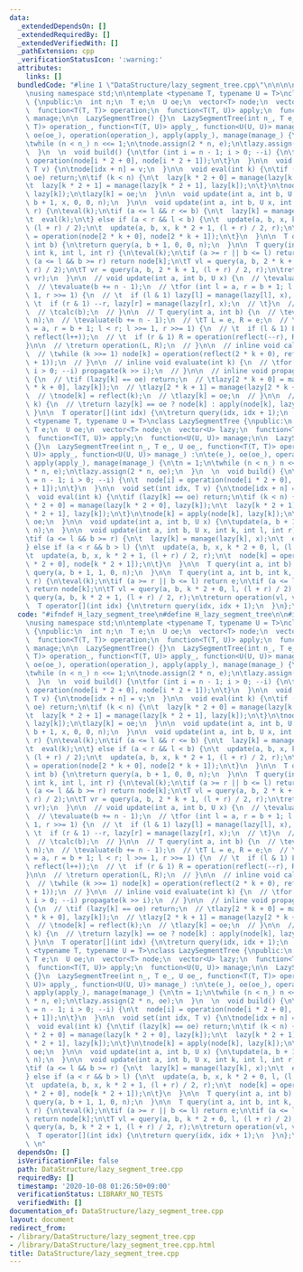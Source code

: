 ```yaml
---
data:
  _extendedDependsOn: []
  _extendedRequiredBy: []
  _extendedVerifiedWith: []
  _pathExtension: cpp
  _verificationStatusIcon: ':warning:'
  attributes:
    links: []
  bundledCode: "#line 1 \"DataStructure/lazy_segment_tree.cpp\"\n\n\n\n#include <bits/stdc++.h>\n\
    \nusing namespace std;\n\ntemplate <typename T, typename U = T>\nclass LazySegmentTree\
    \ {\npublic:\n  int n;\n  T e;\n  U oe;\n  vector<T> node;\n  vector<U> lazy;\n\
    \  function<T(T, T)> operation;\n  function<T(T, U)> apply;\n  function<U(U, U)>\
    \ manage;\n\n  LazySegmentTree() {}\n  LazySegmentTree(int n_, T e_, U oe_, function<T(T,\
    \ T)> operation_, function<T(T, U)> apply_, function<U(U, U)> manage_) :\n\te(e_),\
    \ oe(oe_), operation(operation_), apply(apply_), manage(manage_) {\n\tn = 1;\n\
    \twhile (n < n_) n <<= 1;\n\tnode.assign(2 * n, e);\n\tlazy.assign(2 * n, oe);\n\
    \  }\n  \n  void build() {\n\tfor (int i = n - 1; i > 0; --i) {\n\t  node[i] =\
    \ operation(node[i * 2 + 0], node[i * 2 + 1]);\n\t}\n  }\n\n  void set(int idx,\
    \ T v) {\n\tnode[idx + n] = v;\n  }\n\n  void eval(int k) {\n\tif (lazy[k] ==\
    \ oe) return;\n\tif (k < n) {\n\t  lazy[k * 2 + 0] = manage(lazy[k * 2 + 0], lazy[k]);\n\
    \t  lazy[k * 2 + 1] = manage(lazy[k * 2 + 1], lazy[k]);\n\t}\n\tnode[k] = apply(node[k],\
    \ lazy[k]);\n\tlazy[k] = oe;\n  }\n\n  void update(int a, int b, U x) {\n\tupdate(a,\
    \ b + 1, x, 0, 0, n);\n  }\n\n  void update(int a, int b, U x, int k, int l, int\
    \ r) {\n\teval(k);\n\tif (a <= l && r <= b) {\n\t  lazy[k] = manage(lazy[k], x);\n\
    \t  eval(k);\n\t} else if (a < r && l < b) {\n\t  update(a, b, x, k * 2 + 0, l,\
    \ (l + r) / 2);\n\t  update(a, b, x, k * 2 + 1, (l + r) / 2, r);\n\t  node[k]\
    \ = operation(node[2 * k + 0], node[2 * k + 1]);\n\t}\n  }\n\n  T query(int a,\
    \ int b) {\n\treturn query(a, b + 1, 0, 0, n);\n  }\n\n  T query(int a, int b,\
    \ int k, int l, int r) {\n\teval(k);\n\tif (a >= r || b <= l) return e;\n\tif\
    \ (a <= l && b >= r) return node[k];\n\tT vl = query(a, b, 2 * k + 0, l, (l +\
    \ r) / 2);\n\tT vr = query(a, b, 2 * k + 1, (l + r) / 2, r);\n\treturn operation(vl,\
    \ vr);\n  }\n\n  // void update(int a, int b, U x) {\n  // \tevaluate(a += n);\n\
    \  // \tevaluate(b += n - 1);\n  // \tfor (int l = a, r = b + 1; l < r; l >>=\
    \ 1, r >>= 1) {\n  // \t  if (l & 1) lazy[l] = manage(lazy[l], x), ++l;\n  //\
    \ \t  if (r & 1) --r, lazy[r] = manage(lazy[r], x);\n  // \t}\n  // \tcalc(a);\n\
    \  // \tcalc(b);\n  // }\n\n  // T query(int a, int b) {\n  // \tevaluate(a +=\
    \ n);\n  // \tevaluate(b += n - 1);\n  // \tT L = e, R = e;\n  // \tfor (int l\
    \ = a, r = b + 1; l < r; l >>= 1, r >>= 1) {\n  // \t  if (l & 1) L = operation(L,\
    \ reflect(l++));\n  // \t  if (r & 1) R = operation(reflect(--r), R);\n  // \t\
    }\n\n  // \treturn operation(L, R);\n  // }\n\n  // inline void calc(int k) {\n\
    \  // \twhile (k >>= 1) node[k] = operation(reflect(2 * k + 0), reflect(2 * k\
    \ + 1));\n  // }\n\n  // inline void evaluate(int k) {\n  // \tfor (int i = height;\
    \ i > 0; --i) propagate(k >> i);\n  // }\n\n  // inline void propagate(int k)\
    \ {\n  // \tif (lazy[k] == oe) return;\n  // \tlazy[2 * k + 0] = manage(lazy[2\
    \ * k + 0], lazy[k]);\n  // \tlazy[2 * k + 1] = manage(lazy[2 * k + 1], lazy[k]);\n\
    \  // \tnode[k] = reflect(k);\n  // \tlazy[k] = oe;\n  // }\n\n  // inline T reflect(int\
    \ k) {\n  // \treturn lazy[k] == oe ? node[k] : apply(node[k], lazy[k]);\n  //\
    \ }\n\n  T operator[](int idx) {\n\treturn query(idx, idx + 1);\n  }\n};template\
    \ <typename T, typename U = T>\nclass LazySegmentTree {\npublic:\n  int n;\n \
    \ T e;\n  U oe;\n  vector<T> node;\n  vector<U> lazy;\n  function<T(T, T)> operation;\n\
    \  function<T(T, U)> apply;\n  function<U(U, U)> manage;\n\n  LazySegmentTree()\
    \ {}\n  LazySegmentTree(int n_, T e_, U oe_, function<T(T, T)> operation_, function<T(T,\
    \ U)> apply_, function<U(U, U)> manage_) :\n\te(e_), oe(oe_), operation(operation_),\
    \ apply(apply_), manage(manage_) {\n\tn = 1;\n\twhile (n < n_) n <<= 1;\n\tnode.assign(2\
    \ * n, e);\n\tlazy.assign(2 * n, oe);\n  }\n  \n  void build() {\n\tfor (int i\
    \ = n - 1; i > 0; --i) {\n\t  node[i] = operation(node[i * 2 + 0], node[i * 2\
    \ + 1]);\n\t}\n  }\n\n  void set(int idx, T v) {\n\tnode[idx + n] = v;\n  }\n\n\
    \  void eval(int k) {\n\tif (lazy[k] == oe) return;\n\tif (k < n) {\n\t  lazy[k\
    \ * 2 + 0] = manage(lazy[k * 2 + 0], lazy[k]);\n\t  lazy[k * 2 + 1] = manage(lazy[k\
    \ * 2 + 1], lazy[k]);\n\t}\n\tnode[k] = apply(node[k], lazy[k]);\n\tlazy[k] =\
    \ oe;\n  }\n\n  void update(int a, int b, U x) {\n\tupdate(a, b + 1, x, 1, 0,\
    \ n);\n  }\n\n  void update(int a, int b, U x, int k, int l, int r) {\n\teval(k);\n\
    \tif (a <= l && b >= r) {\n\t  lazy[k] = manage(lazy[k], x);\n\t  eval(k);\n\t\
    } else if (a < r && b > l) {\n\t  update(a, b, x, k * 2 + 0, l, (l + r) / 2);\n\
    \t  update(a, b, x, k * 2 + 1, (l + r) / 2, r);\n\t  node[k] = operation(node[k\
    \ * 2 + 0], node[k * 2 + 1]);\n\t}\n  }\n\n  T query(int a, int b) {\n\treturn\
    \ query(a, b + 1, 1, 0, n);\n  }\n\n  T query(int a, int b, int k, int l, int\
    \ r) {\n\teval(k);\n\tif (a >= r || b <= l) return e;\n\tif (a <= l && b >= r)\
    \ return node[k];\n\tT vl = query(a, b, k * 2 + 0, l, (l + r) / 2);\n\tT vr =\
    \ query(a, b, k * 2 + 1, (l + r) / 2, r);\n\treturn operation(vl, vr);\n  }\n\n\
    \  T operator[](int idx) {\n\treturn query(idx, idx + 1);\n  }\n};\n\n\n"
  code: "#ifndef H_lazy_segment_tree\n#define H_lazy_segment_tree\n\n#include <bits/stdc++.h>\n\
    \nusing namespace std;\n\ntemplate <typename T, typename U = T>\nclass LazySegmentTree\
    \ {\npublic:\n  int n;\n  T e;\n  U oe;\n  vector<T> node;\n  vector<U> lazy;\n\
    \  function<T(T, T)> operation;\n  function<T(T, U)> apply;\n  function<U(U, U)>\
    \ manage;\n\n  LazySegmentTree() {}\n  LazySegmentTree(int n_, T e_, U oe_, function<T(T,\
    \ T)> operation_, function<T(T, U)> apply_, function<U(U, U)> manage_) :\n\te(e_),\
    \ oe(oe_), operation(operation_), apply(apply_), manage(manage_) {\n\tn = 1;\n\
    \twhile (n < n_) n <<= 1;\n\tnode.assign(2 * n, e);\n\tlazy.assign(2 * n, oe);\n\
    \  }\n  \n  void build() {\n\tfor (int i = n - 1; i > 0; --i) {\n\t  node[i] =\
    \ operation(node[i * 2 + 0], node[i * 2 + 1]);\n\t}\n  }\n\n  void set(int idx,\
    \ T v) {\n\tnode[idx + n] = v;\n  }\n\n  void eval(int k) {\n\tif (lazy[k] ==\
    \ oe) return;\n\tif (k < n) {\n\t  lazy[k * 2 + 0] = manage(lazy[k * 2 + 0], lazy[k]);\n\
    \t  lazy[k * 2 + 1] = manage(lazy[k * 2 + 1], lazy[k]);\n\t}\n\tnode[k] = apply(node[k],\
    \ lazy[k]);\n\tlazy[k] = oe;\n  }\n\n  void update(int a, int b, U x) {\n\tupdate(a,\
    \ b + 1, x, 0, 0, n);\n  }\n\n  void update(int a, int b, U x, int k, int l, int\
    \ r) {\n\teval(k);\n\tif (a <= l && r <= b) {\n\t  lazy[k] = manage(lazy[k], x);\n\
    \t  eval(k);\n\t} else if (a < r && l < b) {\n\t  update(a, b, x, k * 2 + 0, l,\
    \ (l + r) / 2);\n\t  update(a, b, x, k * 2 + 1, (l + r) / 2, r);\n\t  node[k]\
    \ = operation(node[2 * k + 0], node[2 * k + 1]);\n\t}\n  }\n\n  T query(int a,\
    \ int b) {\n\treturn query(a, b + 1, 0, 0, n);\n  }\n\n  T query(int a, int b,\
    \ int k, int l, int r) {\n\teval(k);\n\tif (a >= r || b <= l) return e;\n\tif\
    \ (a <= l && b >= r) return node[k];\n\tT vl = query(a, b, 2 * k + 0, l, (l +\
    \ r) / 2);\n\tT vr = query(a, b, 2 * k + 1, (l + r) / 2, r);\n\treturn operation(vl,\
    \ vr);\n  }\n\n  // void update(int a, int b, U x) {\n  // \tevaluate(a += n);\n\
    \  // \tevaluate(b += n - 1);\n  // \tfor (int l = a, r = b + 1; l < r; l >>=\
    \ 1, r >>= 1) {\n  // \t  if (l & 1) lazy[l] = manage(lazy[l], x), ++l;\n  //\
    \ \t  if (r & 1) --r, lazy[r] = manage(lazy[r], x);\n  // \t}\n  // \tcalc(a);\n\
    \  // \tcalc(b);\n  // }\n\n  // T query(int a, int b) {\n  // \tevaluate(a +=\
    \ n);\n  // \tevaluate(b += n - 1);\n  // \tT L = e, R = e;\n  // \tfor (int l\
    \ = a, r = b + 1; l < r; l >>= 1, r >>= 1) {\n  // \t  if (l & 1) L = operation(L,\
    \ reflect(l++));\n  // \t  if (r & 1) R = operation(reflect(--r), R);\n  // \t\
    }\n\n  // \treturn operation(L, R);\n  // }\n\n  // inline void calc(int k) {\n\
    \  // \twhile (k >>= 1) node[k] = operation(reflect(2 * k + 0), reflect(2 * k\
    \ + 1));\n  // }\n\n  // inline void evaluate(int k) {\n  // \tfor (int i = height;\
    \ i > 0; --i) propagate(k >> i);\n  // }\n\n  // inline void propagate(int k)\
    \ {\n  // \tif (lazy[k] == oe) return;\n  // \tlazy[2 * k + 0] = manage(lazy[2\
    \ * k + 0], lazy[k]);\n  // \tlazy[2 * k + 1] = manage(lazy[2 * k + 1], lazy[k]);\n\
    \  // \tnode[k] = reflect(k);\n  // \tlazy[k] = oe;\n  // }\n\n  // inline T reflect(int\
    \ k) {\n  // \treturn lazy[k] == oe ? node[k] : apply(node[k], lazy[k]);\n  //\
    \ }\n\n  T operator[](int idx) {\n\treturn query(idx, idx + 1);\n  }\n};template\
    \ <typename T, typename U = T>\nclass LazySegmentTree {\npublic:\n  int n;\n \
    \ T e;\n  U oe;\n  vector<T> node;\n  vector<U> lazy;\n  function<T(T, T)> operation;\n\
    \  function<T(T, U)> apply;\n  function<U(U, U)> manage;\n\n  LazySegmentTree()\
    \ {}\n  LazySegmentTree(int n_, T e_, U oe_, function<T(T, T)> operation_, function<T(T,\
    \ U)> apply_, function<U(U, U)> manage_) :\n\te(e_), oe(oe_), operation(operation_),\
    \ apply(apply_), manage(manage_) {\n\tn = 1;\n\twhile (n < n_) n <<= 1;\n\tnode.assign(2\
    \ * n, e);\n\tlazy.assign(2 * n, oe);\n  }\n  \n  void build() {\n\tfor (int i\
    \ = n - 1; i > 0; --i) {\n\t  node[i] = operation(node[i * 2 + 0], node[i * 2\
    \ + 1]);\n\t}\n  }\n\n  void set(int idx, T v) {\n\tnode[idx + n] = v;\n  }\n\n\
    \  void eval(int k) {\n\tif (lazy[k] == oe) return;\n\tif (k < n) {\n\t  lazy[k\
    \ * 2 + 0] = manage(lazy[k * 2 + 0], lazy[k]);\n\t  lazy[k * 2 + 1] = manage(lazy[k\
    \ * 2 + 1], lazy[k]);\n\t}\n\tnode[k] = apply(node[k], lazy[k]);\n\tlazy[k] =\
    \ oe;\n  }\n\n  void update(int a, int b, U x) {\n\tupdate(a, b + 1, x, 1, 0,\
    \ n);\n  }\n\n  void update(int a, int b, U x, int k, int l, int r) {\n\teval(k);\n\
    \tif (a <= l && b >= r) {\n\t  lazy[k] = manage(lazy[k], x);\n\t  eval(k);\n\t\
    } else if (a < r && b > l) {\n\t  update(a, b, x, k * 2 + 0, l, (l + r) / 2);\n\
    \t  update(a, b, x, k * 2 + 1, (l + r) / 2, r);\n\t  node[k] = operation(node[k\
    \ * 2 + 0], node[k * 2 + 1]);\n\t}\n  }\n\n  T query(int a, int b) {\n\treturn\
    \ query(a, b + 1, 1, 0, n);\n  }\n\n  T query(int a, int b, int k, int l, int\
    \ r) {\n\teval(k);\n\tif (a >= r || b <= l) return e;\n\tif (a <= l && b >= r)\
    \ return node[k];\n\tT vl = query(a, b, k * 2 + 0, l, (l + r) / 2);\n\tT vr =\
    \ query(a, b, k * 2 + 1, (l + r) / 2, r);\n\treturn operation(vl, vr);\n  }\n\n\
    \  T operator[](int idx) {\n\treturn query(idx, idx + 1);\n  }\n};\n\n#endif \
    \ \n"
  dependsOn: []
  isVerificationFile: false
  path: DataStructure/lazy_segment_tree.cpp
  requiredBy: []
  timestamp: '2020-10-08 01:26:50+09:00'
  verificationStatus: LIBRARY_NO_TESTS
  verifiedWith: []
documentation_of: DataStructure/lazy_segment_tree.cpp
layout: document
redirect_from:
- /library/DataStructure/lazy_segment_tree.cpp
- /library/DataStructure/lazy_segment_tree.cpp.html
title: DataStructure/lazy_segment_tree.cpp
---
```

